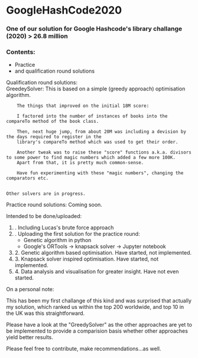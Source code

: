 # GoogleHashCode2020
### One of our solution for Google Hashcode's library challange (2020) > 26.8 million



### Contents:
<ul>
<li>Practice</li>
<li>and qualification round solutions</li>

</ul>
Qualification round solutions:<br>
    GreedeySolver:
        This is based on a simple (greedy approach) optimisation algorithm.
    
        The things that improved on the initial 18M score:
        
        I factored into the number of instances of books into the compareTo method of the book class.
        
        Then, next huge jump, from about 20M was including a devision by the days required to register in the
        library's compareTo method which was used to get their order.
        
        Another tweak was to raise these "score" functions a.k.a. divisors to some power to find magic numbers which added a few more 100K.
        Apart from that, it is pretty much common-sense.
        
        Have fun experimenting with these "magic numbers", changing the comparators etc. 
    
        
    Other solvers are in progress.


Practice round solutions: Coming soon.

Intended to be done/uploaded:<br>
<ol>
    <li>. Including Lucas's brute force approach </li>
    <li>. Uploading the first solution for the practice round:
        <ul>
            <li>Genetic algorithm in python</li>
            <li>Google's ORTools -> knapsack solver -> Jupyter notebook</li>
        </ul>
    <li>2. Genetic algorithm based optimisation. Have started, not implemented.</li>
    <li>3. Knapsack solver inspired optimisation. Have started, not implemented.</li>
    <li>4. Data analysis and visualisation for greater insight. Have not even started.</li>
</ol>

On a personal note:

This has been my first challange of this kind and was surprised that actually my solution, 
which ranked us within the top 200 worldwide, and top 10 in the UK was this straightforward.


Please have a look at the "GreedySolver" as the other approaches are yet to be implemented to provide a comparision basis whether other
approaches yield better results.

Please feel free to contribute, make recommendations...as well.

